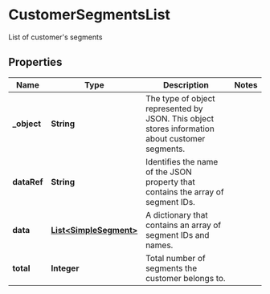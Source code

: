 

# CustomerSegmentsList

List of customer's segments

## Properties

| Name | Type | Description | Notes |
|------------ | ------------- | ------------- | -------------|
|**_object** | **String** | The type of object represented by JSON. This object stores information about customer segments. |  |
|**dataRef** | **String** | Identifies the name of the JSON property that contains the array of segment IDs. |  |
|**data** | [**List&lt;SimpleSegment&gt;**](SimpleSegment.md) | A dictionary that contains an array of segment IDs and names. |  |
|**total** | **Integer** | Total number of segments the customer belongs to. |  |



